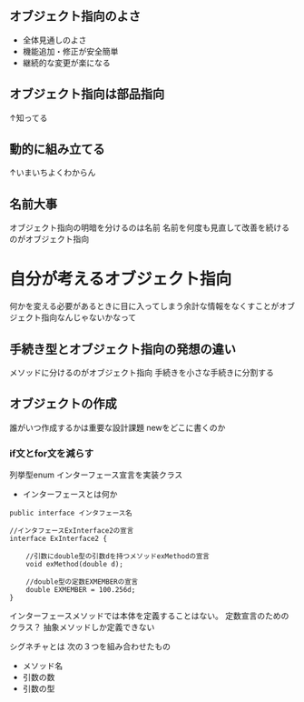 ## オブジェクト指向のよさ
- 全体見通しのよさ
- 機能追加・修正が安全簡単
- 継続的な変更が楽になる

## オブジェクト指向は部品指向
↑知ってる

## 動的に組み立てる
↑いまいちよくわからん

## 名前大事
オブジェクト指向の明暗を分けるのは名前
名前を何度も見直して改善を続けるのがオブジェクト指向

# 自分が考えるオブジェクト指向

何かを変える必要があるときに目に入ってしまう余計な情報をなくすことがオブジェクト指向なんじゃないかなって

## 手続き型とオブジェクト指向の発想の違い

メソッドに分けるのがオブジェクト指向
手続きを小さな手続きに分割する

## オブジェクトの作成

誰がいつ作成するかは重要な設計課題
newをどこに書くのか

### if文とfor文を減らす
列挙型enum
インターフェース宣言を実装クラス

- インターフェースとは何か

`public interface インタフェース名`

```
//インタフェースExInterface2の宣言
interface ExInterface2 {

    //引数にdouble型の引数dを持つメソッドexMethodの宣言
    void exMethod(double d);

    //double型の定数EXMEMBERの宣言
    double EXMEMBER = 100.256d;
}
```

インターフェースメソッドでは本体を定義することはない。
定数宣言のためのクラス？
抽象メソッドしか定義できない

シグネチャとは
次の３つを組み合わせたもの
- メソッド名
- 引数の数
- 引数の型

